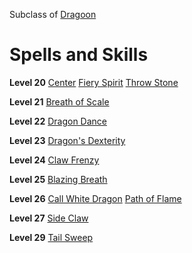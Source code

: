 <!-- TITLE: Dragoncaller -->
<!-- SUBTITLE: To be a Dragoncaller one must know what it is to be a dragon.  These warriors have studied their draconic allies with a feverish intensity and have crafted a fighting style completely unique to their caste.  To become a full fledged Dragoncaller, students of the art will have to befriend and summon their own scaled guardian to become fully initiated. -->

Subclass of [Dragoon](dragoon)
# Spells and Skills

**Level 20**
[Center](center)
[Fiery Spirit](fiery-spirit)
[Throw Stone](throw-stone)

**Level 21**
[Breath of Scale](breath-of-scale)

**Level 22**
[Dragon Dance](dragon-dance)

**Level 23**
[Dragon's Dexterity](dragons-dexterity)

**Level 24**
[Claw Frenzy](claw-frenzy)

**Level 25**
[Blazing Breath](blazing-breath)

**Level 26**
[Call White Dragon](call-white-dragon)
[Path of Flame](path-of-flame)

**Level 27**
[Side Claw](side-claw)

**Level 29**
[Tail Sweep](tail-sweep)